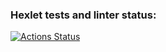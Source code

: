 ### Hexlet tests and linter status:
[![Actions Status](https://github.com/AxeRicin/frontend-project-12/actions/workflows/hexlet-check.yml/badge.svg)](https://github.com/AxeRicin/frontend-project-12/actions)